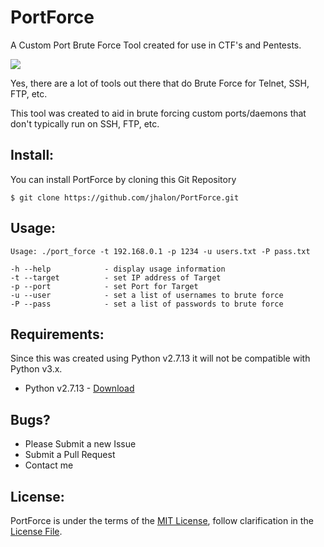 # PortForce

A Custom Port Brute Force Tool created for use in CTF's and Pentests.

<a href="https://raw.githubusercontent.com/jhalon/jhalon.github.io/master/images/port_force.png"><img src="https://raw.githubusercontent.com/jhalon/jhalon.github.io/master/images/port_force.png"></a>

Yes, there are a lot of tools out there that do Brute Force for Telnet, SSH, FTP, etc.

This tool was created to aid in brute forcing custom ports/daemons that don't typically run on SSH, FTP, etc.

## Install:

You can install PortForce by cloning this Git Repository

```console
$ git clone https://github.com/jhalon/PortForce.git
```

## Usage:

```console
Usage: ./port_force -t 192.168.0.1 -p 1234 -u users.txt -P pass.txt

-h --help            - display usage information
-t --target          - set IP address of Target
-p --port            - set Port for Target
-u --user            - set a list of usernames to brute force
-P --pass            - set a list of passwords to brute force
```

## Requirements:

Since this was created using Python v2.7.13 it will not be compatible with Python v3.x.

* Python v2.7.13 - [Download](https://www.python.org/downloads/release/python-2713/)

## Bugs?

* Please Submit a new Issue
* Submit a Pull Request
* Contact me

## License:

PortForce is under the terms of the [MIT License](https://www.tldrlegal.com/l/mit), follow clarification in the [License File](https://github.com/jhalon/PortForce/blob/master/LICENSE).


